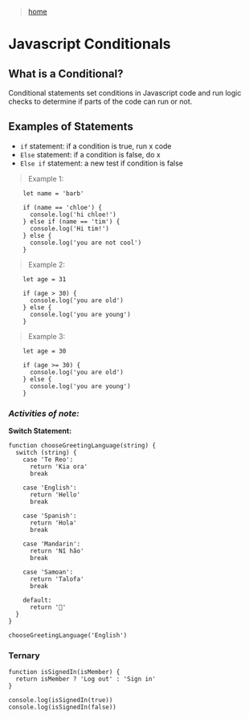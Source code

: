 > [home](../../home.md)
# Javascript Conditionals

## What is a Conditional?

Conditional statements set conditions in Javascript code and run logic checks to determine if parts of the code can run or not.

## Examples of Statements

- `if` statement: if a condition is true, run x code
- `Else` statement: if a condition is false, do x
- `Else if` statement: a new test if condition is false

> Example 1:

        let name = 'barb'

        if (name == 'chloe') {
          console.log('hi chloe!')
        } else if (name == 'tim') {
          console.log('Hi tim!')
        } else {
          console.log('you are not cool')
        }

> Example 2:

        let age = 31

        if (age > 30) {
          console.log('you are old')
        } else {
          console.log('you are young')
        }

> Example 3:

        let age = 30

        if (age >= 30) {
          console.log('you are old')
        } else {
          console.log('you are young')
        }

### **_Activities of note:_**

**Switch Statement:**

    function chooseGreetingLanguage(string) {
      switch (string) {
        case 'Te Reo':
          return 'Kia ora'
          break

        case 'English':
          return 'Hello'
          break

        case 'Spanish':
          return 'Hola'
          break

        case 'Mandarin':
          return 'Nǐ hǎo'
          break

        case 'Samoan':
          return 'Talofa'
          break

        default:
          return '👋'
      }
    }

    chooseGreetingLanguage('English')

### **Ternary**

    function isSignedIn(isMember) {
      return isMember ? 'Log out' : 'Sign in'
    }

    console.log(isSignedIn(true))
    console.log(isSignedIn(false))
